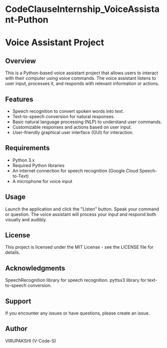 # CodeClauseInternship_VoiceAssistant-Puthon

# Voice Assistant Project

## Overview

This is a Python-based voice assistant project that allows users to interact with their computer using voice commands. The voice assistant listens to user input, processes it, and responds with relevant information or actions.


## Features

- Speech recognition to convert spoken words into text.
- Text-to-speech conversion for natural responses.
- Basic natural language processing (NLP) to understand user commands.
- Customizable responses and actions based on user input.
- User-friendly graphical user interface (GUI) for interaction.

## Requirements

- Python 3.x
- Required Python libraries 
- An internet connection for speech recognition (Google Cloud Speech-to-Text)
- A microphone for voice input

## Usage
Launch the application and click the "Listen" button.
Speak your command or question.
The voice assistant will process your input and respond both visually and audibly.

## License
This project is licensed under the MIT License - see the LICENSE file for details.

## Acknowledgments
SpeechRecognition library for speech recognition.
pyttsx3 library for text-to-speech conversion.

## Support
If you encounter any issues or have questions, please create an issue.

## Author
VIRUPAKSHI (V-Code-S)
